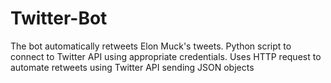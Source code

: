 # Twitter-Bot
The bot automatically retweets Elon Muck's tweets. Python script to connect to Twitter API using appropriate credentials. Uses HTTP request to automate retweets using Twitter API sending JSON objects
